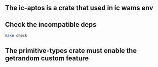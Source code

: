 ## The ic-aptos is a crate that used in ic wams env
## Check the incompatible deps
```bash
make check
```
## The primitive-types crate must enable the getrandom custom feature
